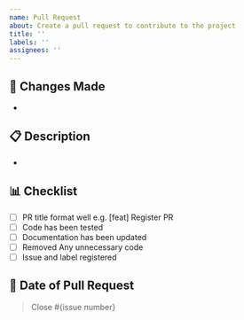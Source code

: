 ```yaml
---
name: Pull Request
about: Create a pull request to contribute to the project
title: ''
labels: ''
assignees: ''
---
```


## 🔄 Changes Made

-

## 📋 Description

-

## 📊 Checklist

- [ ] PR title format well e.g. [feat] Register PR
- [ ] Code has been tested
- [ ] Documentation has been updated 
- [ ] Removed Any unnecessary code 
- [ ] Issue and label registered

## 📆 Date of Pull Request



> Close #{issue number}

